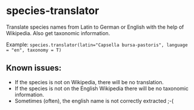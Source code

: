 # species-translator
Translate species names from Latin to German or English with the help of Wikipedia. Also get taxonomic information.

Example: `species.translator(latin="Capsella bursa-pastoris", language = "en", taxonomy = T)`

## Known issues:

- If the species is not on Wikipedia, there will be no translation.
- If the species is not on the English Wikipedia there will be no taxonomic information.
- Sometimes (often), the english name is not correctly extracted ;-(

